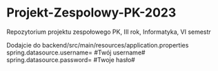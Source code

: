 # Projekt-Zespolowy-PK-2023
Repozytorium projektu zespołowego PK, III rok, Informatyka, VI semestr


Dodajcie do backend/src/main/resources/application.properties
spring.datasource.username= #Twój username# 
spring.datasource.password= #Twoje hasło# 
